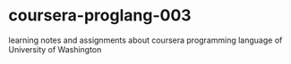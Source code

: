 coursera-proglang-003
=====================

learning notes and assignments about coursera programming language of University of Washington
